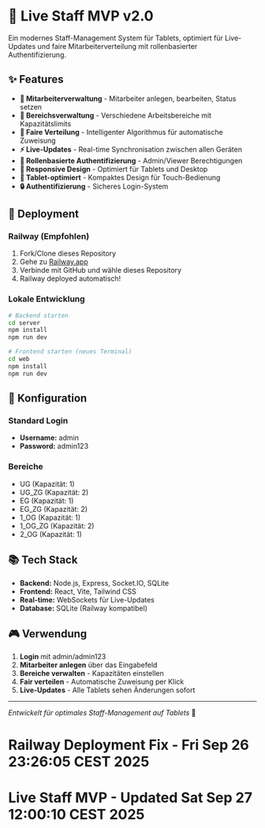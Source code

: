 # 🎯 Live Staff MVP v2.0

Ein modernes Staff-Management System für Tablets, optimiert für Live-Updates und faire Mitarbeiterverteilung mit rollenbasierter Authentifizierung.

## ✨ Features

- **👥 Mitarbeiterverwaltung** - Mitarbeiter anlegen, bearbeiten, Status setzen
- **🏢 Bereichsverwaltung** - Verschiedene Arbeitsbereiche mit Kapazitätslimits
- **🎯 Faire Verteilung** - Intelligenter Algorithmus für automatische Zuweisung
- **⚡ Live-Updates** - Real-time Synchronisation zwischen allen Geräten
- **🔐 Rollenbasierte Authentifizierung** - Admin/Viewer Berechtigungen
- **📱 Responsive Design** - Optimiert für Tablets und Desktop
- **📱 Tablet-optimiert** - Kompaktes Design für Touch-Bedienung
- **🔒 Authentifizierung** - Sicheres Login-System

## 🚀 Deployment

### Railway (Empfohlen)

1. Fork/Clone dieses Repository
2. Gehe zu [Railway.app](https://railway.app)
3. Verbinde mit GitHub und wähle dieses Repository
4. Railway deployed automatisch!

### Lokale Entwicklung

```bash
# Backend starten
cd server
npm install
npm run dev

# Frontend starten (neues Terminal)
cd web  
npm install
npm run dev
```

## 🔧 Konfiguration

### Standard Login
- **Username:** admin
- **Password:** admin123

### Bereiche
- UG (Kapazität: 1)
- UG_ZG (Kapazität: 2)  
- EG (Kapazität: 1)
- EG_ZG (Kapazität: 2)
- 1_OG (Kapazität: 1)
- 1_OG_ZG (Kapazität: 2)
- 2_OG (Kapazität: 1)

## 📚 Tech Stack

- **Backend:** Node.js, Express, Socket.IO, SQLite
- **Frontend:** React, Vite, Tailwind CSS
- **Real-time:** WebSockets für Live-Updates
- **Database:** SQLite (Railway kompatibel)

## 🎮 Verwendung

1. **Login** mit admin/admin123
2. **Mitarbeiter anlegen** über das Eingabefeld
3. **Bereiche verwalten** - Kapazitäten einstellen
4. **Fair verteilen** - Automatische Zuweisung per Klick
5. **Live-Updates** - Alle Tablets sehen Änderungen sofort

---

*Entwickelt für optimales Staff-Management auf Tablets* 🚀
# Railway Deployment Fix - Fri Sep 26 23:26:05 CEST 2025
# Live Staff MVP - Updated Sat Sep 27 12:00:10 CEST 2025
